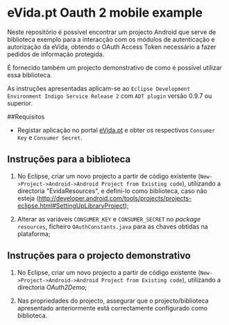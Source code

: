 # eVida.pt Oauth 2 mobile example

Neste repositório é possível encontrar um projecto Android que serve de biblioteca exemplo para a interacção com os módulos de autenticação e autorização da eVida, obtendo o OAuth Access Token necessário a fazer pedidos de informação protegida.

É fornecido também um projecto demonstrativo de como é possível utilizar essa biblioteca.

As instruções apresentadas aplicam-se ao `Eclipse Development Environment Indigo Service Release 2` com `ADT plugin` versão 0.9.7 ou superior.

##Requisitos

* Registar aplicação no portal [eVida.pt](evida.pt) e obter os respectivos `Consumer Key` e `Consumer Secret`.

## Instruções para a biblioteca


1. No Eclipse, criar um novo projecto a partir de código existente (`New->Project->Android->Android Project from Existing code`), utilizando a directoria "EvidaResources", e defini-lo como biblioteca, caso não esteja (http://developer.android.com/tools/projects/projects-eclipse.html#SettingUpLibraryProject);

2. Alterar as variáveis `CONSUMER_KEY` e `CONSUMER_SECRET` no *package* `resources`, ficheiro `OAuthConstants.java` para as chaves obtidas na plataforma;


## Instruções para o projecto demonstrativo


1. No Eclipse, criar um novo projecto a partir de código existente (`New->Project->Android->Android Project from Existing code`), utilizando a directoria *OAuth2Demo*;

2. Nas propriedades do projecto, assegurar que o projecto/biblioteca apresentado anteriormente está correctamente configurado como biblioteca.
